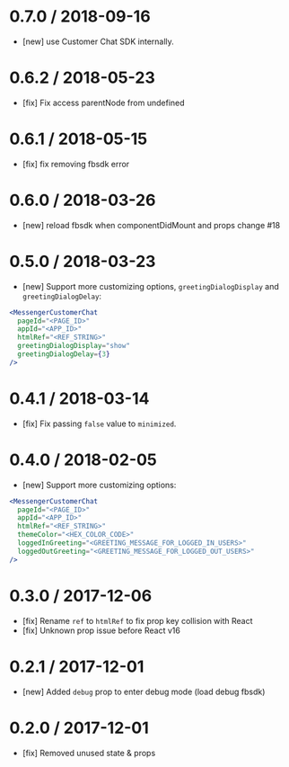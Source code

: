 # 0.7.0 / 2018-09-16

* [new] use Customer Chat SDK internally.

# 0.6.2 / 2018-05-23

* [fix] Fix access parentNode from undefined

# 0.6.1 / 2018-05-15

* [fix] fix removing fbsdk error

# 0.6.0 / 2018-03-26

* [new] reload fbsdk when componentDidMount and props change #18

# 0.5.0 / 2018-03-23

* [new] Support more customizing options, `greetingDialogDisplay` and `greetingDialogDelay`:

```jsx
<MessengerCustomerChat
  pageId="<PAGE_ID>"
  appId="<APP_ID>"
  htmlRef="<REF_STRING>"
  greetingDialogDisplay="show"
  greetingDialogDelay={3}
/>
```

# 0.4.1 / 2018-03-14

* [fix] Fix passing `false` value to `minimized`.

# 0.4.0 / 2018-02-05

* [new] Support more customizing options:

```jsx
<MessengerCustomerChat
  pageId="<PAGE_ID>"
  appId="<APP_ID>"
  htmlRef="<REF_STRING>"
  themeColor="<HEX_COLOR_CODE>"
  loggedInGreeting="<GREETING_MESSAGE_FOR_LOGGED_IN_USERS>"
  loggedOutGreeting="<GREETING_MESSAGE_FOR_LOGGED_OUT_USERS>"
/>
```

# 0.3.0 / 2017-12-06

* [fix] Rename `ref` to `htmlRef` to fix prop key collision with React
* [fix] Unknown prop issue before React v16

# 0.2.1 / 2017-12-01

* [new] Added `debug` prop to enter debug mode (load debug fbsdk)

# 0.2.0 / 2017-12-01

* [fix] Removed unused state & props
